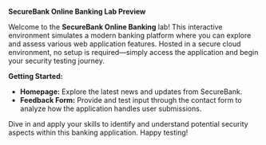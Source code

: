 **SecureBank Online Banking Lab Preview**

Welcome to the **SecureBank Online Banking** lab! This interactive environment simulates a modern banking platform where you can explore and assess various web application features. Hosted in a secure cloud environment, no setup is required—simply access the application and begin your security testing journey.

**Getting Started:**
- **Homepage:** Explore the latest news and updates from SecureBank.
- **Feedback Form:** Provide and test input through the contact form to analyze how the application handles user submissions.

Dive in and apply your skills to identify and understand potential security aspects within this banking application. Happy testing!